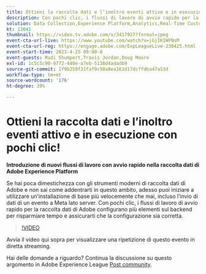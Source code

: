 ```yaml
---
title: Ottieni la raccolta dati e l’inoltro eventi attivo e in esecuzione con pochi clic!
description: Con pochi clic, i flussi di lavoro di avvio rapido per la raccolta dati di Adobe configurano più elementi sul backend per risparmiare tempo e assicurarti che la configurazione sia corretta.
solution: Data Collection,Experience Platform,Analytics,Real-Time Customer Data Platform,Customer Journey Analytics
kt: 13041
thumbnail: https://video.tv.adobe.com/v/3417927?format=jpeg
event-cta-url-live: https://www.youtube.com/watch?v=jGjIKIWFNsM
event-cta-url-reg: https://engage.adobe.com/ExpLeagueLive-230425.html
event-start-time: 2023-4-25 09:00-8
event-guests: Rudi Shumpert,Travis Jordan,Doug Moore
exl-id: 1c5c5c90-9772-440e-a7eb-5138d4adadb9
source-git-commit: 1f9b259f31faf9c58a8ea161d17dcffdba47a53d
workflow-type: tm+mt
source-wordcount: '176'
ht-degree: 39%

---
```


# Ottieni la raccolta dati e l’inoltro eventi attivo e in esecuzione con pochi clic!

**Introduzione di nuovi flussi di lavoro con avvio rapido nella raccolta dati di Adobe Experience Platform**

Se hai poca dimestichezza con gli strumenti moderni di raccolta dati di Adobe e non sai come addentrarti in questo ambito, adesso puoi iniziare a utilizzare un’installazione di base più velocemente che mai, incluso l’invio di dati di un evento a Meta lato server. Con pochi clic, i flussi di lavoro di avvio rapido per la raccolta dati di Adobe configurano più elementi sul backend per risparmiare tempo e assicurarti che la configurazione sia corretta.

>[!VIDEO](https://video.tv.adobe.com/v/3417927/?quality=12&learn=on)

Avvia il video qui sopra per visualizzare una ripetizione di questo evento in diretta streaming.

Hai delle domande a riguardo? Continua la discussione su questo argomento in Adobe Experience League [Post community](https://experienceleaguecommunities.adobe.com/t5/adobe-experience-platform-data/experience-league-live-post-session-discussion-get-data/m-p/589754#M476).
